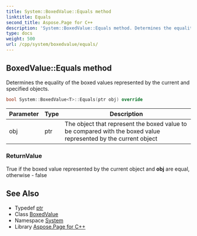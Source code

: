 ```yaml
---
title: System::BoxedValue::Equals method
linktitle: Equals
second_title: Aspose.Page for C++
description: 'System::BoxedValue::Equals method. Determines the equality of the boxed values represented by the current and specified objects in C++.'
type: docs
weight: 500
url: /cpp/system/boxedvalue/equals/
---
```

## BoxedValue::Equals method


Determines the equality of the boxed values represented by the current and specified objects.

```cpp
bool System::BoxedValue<T>::Equals(ptr obj) override
```


| Parameter | Type | Description |
| --- | --- | --- |
| obj | ptr | The object that represent the boxed value to be compared with the boxed value represented by the current object |

### ReturnValue

True if the boxed value represented by the current object and **obj** are equal, otherwise - false

## See Also

* Typedef [ptr](../../object/ptr/)
* Class [BoxedValue](../)
* Namespace [System](../../)
* Library [Aspose.Page for C++](../../../)
